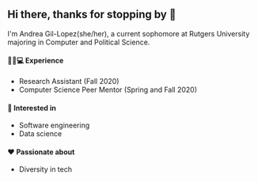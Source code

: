 ## Hi there, thanks for stopping by 👋

I'm Andrea Gil-Lopez(she/her), a current sophomore at Rutgers University majoring in Computer and Political Science.



#### 👩🏽💻 Experience
- Research Assistant (Fall 2020)
- Computer Science Peer Mentor (Spring and Fall 2020)

#### 🎨 Interested in
- Software engineering
- Data science

#### ❤️ Passionate about
- Diversity in tech




<!--
**andreaglopez/andreaglopez** is a ✨ _special_ ✨ repository because its `README.md` (this file) appears on your GitHub profile.

Here are some ideas to get you started:

- 🔭 I’m currently working on ...
- 🌱 I’m currently learning ...
- 👯 I’m looking to collaborate on ...
- 🤔 I’m looking for help with ...
- 💬 Ask me about ...
- 📫 How to reach me: ...
- 😄 Pronouns: ...
- ⚡ Fun fact: ...
-->
